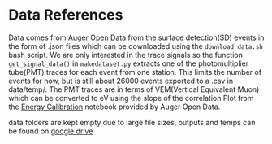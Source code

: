 # Data References

Data comes from [Auger Open Data](https://opendata.auger.org/analysis.php#nb_espec) from the surface detection(SD) events in the form of .json files which can be downloaded using the ```download_data.sh``` bash script. We are only interested in the trace signals so the function ```get_signal_data()``` in ```makedataset.py``` extracts one of the photomultiplier tube(PMT) traces for each event from one station. This limits the number of events for now, but is still about 26000 events exported to a .csv in data/temp/. The PMT traces are in terms of VEM(Vertical Equivalent Muon) which can be converted to eV using the slope of the correlation Plot from the [Energy Calibration](https://www.kaggle.com/code/augeropendata/energy-calibration) notebook provided by Auger Open Data.

data folders are kept empty due to large file sizes, outputs and temps can be found on [google drive](https://drive.google.com/drive/folders/1D7jJge1JM2D8NpsO8eHz7EmWCsZIfSfV?usp=drive_link)